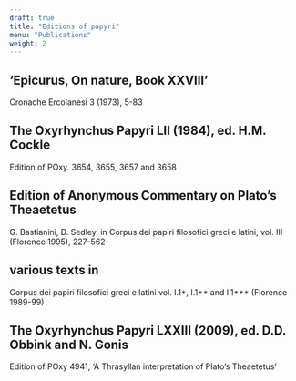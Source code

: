 ```yaml
---
draft: true
title: "Editions of papyri"
menu: "Publications"
weight: 2
---
```


## ‘Epicurus, On nature, Book XXVIII’
Cronache Ercolanesi 3 (1973), 5-83

## The Oxyrhynchus Papyri LII (1984), ed. H.M. Cockle
Edition of POxy. 3654, 3655, 3657 and 3658

## Edition of Anonymous Commentary on Plato’s Theaetetus
G. Bastianini, D. Sedley, in Corpus dei papiri filosofici greci e latini, vol. III (Florence 1995), 227-562

## various texts in
Corpus dei papiri filosofici greci e latini vol. I.1*, I.1** and I.1*** (Florence 1989-99)

## The Oxyrhynchus Papyri LXXIII (2009), ed. D.D. Obbink and N. Gonis
Edition of POxy 4941, ‘A Thrasyllan interpretation of Plato’s Theaetetus’
